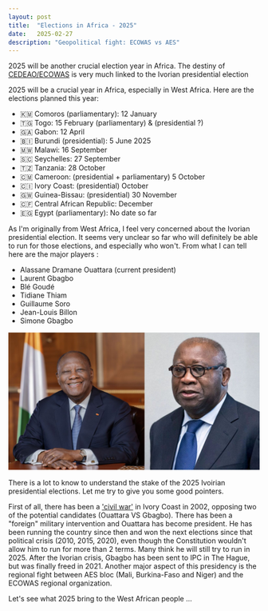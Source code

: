```yaml
---
layout: post
title:  "Elections in Africa - 2025"
date:   2025-02-27
description: "Geopolitical fight: ECOWAS vs AES"
---
```


<p class="intro"><span class="dropcap">2025</span> will be another crucial election year in Africa. The destiny of <a href="https://en.wikipedia.org/wiki/ECOWAS">CEDEAO/ECOWAS</a> is very much linked to the Ivorian presidential election</p>

2025 will be a crucial year in Africa, especially in West Africa.
Here are the elections planned this year:

- 🇰🇲 Comoros (parliamentary): 12 January
- 🇹🇬 Togo: 15 February (parliamentary) & (presidential ?)
- 🇬🇦 Gabon: 12 April
- 🇧🇮 Burundi (presidential): 5 June 2025
- 🇲🇼 Malawi: 16 September
- 🇸🇨 Seychelles: 27 September
- 🇹🇿 Tanzania: 28 October
- 🇨🇲 Cameroon: (presidential + parliamentary) 5 October
- 🇨🇮 Ivory Coast: (presidential) October
- 🇬🇼 Guinea-Bissau: (presidential) 30 November
- 🇨🇫 Central African Republic: December
- 🇪🇬 Egypt (parliamentary): No date so far

As I'm originally from West Africa, I feel very concerned about the Ivorian presidential election. 
It seems very unclear so far who will definitely be able to run for those elections, and especially who won't.
From what I can tell here are the major players :
- Alassane Dramane Ouattara (current president)
- Laurent Gbagbo
- Blé Goudé
- Tidiane Thiam
- Guillaume Soro
- Jean-Louis Billon
- Simone Gbagbo

![Image](/assets/img/ouattara_vs_gbagbo.jpg)

There is a lot to know to understand the stake of the 2025 Ivoirian presidential elections. Let me try to give you some good pointers.

First of all, there has been a ['civil war'](https://fr.wikipedia.org/wiki/Crise_politico-militaire_en_C%C3%B4te_d%27Ivoire) in Ivory Coast in 2002, opposing two of the potential candidates (Ouattara VS Gbagbo). There has been a "foreign" military intervention and Ouattara has become president. He has been running the country since then and won the next elections since that political crisis (2010, 2015, 2020), even though the Constitution wouldn't allow him to run for more than 2 terms. Many think he will still try to run in 2025. After the Ivorian crisis, Gbagbo has been sent to IPC in The Hague, but was finally freed in 2021. Another major aspect of this presidency is the regional fight between AES bloc (Mali, Burkina-Faso and Niger) and the ECOWAS regional organization.

Let's see what 2025 bring to the West African people ...
